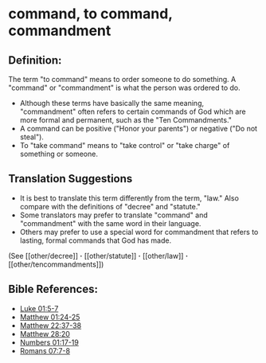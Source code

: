 # command, to command, commandment #

## Definition: ##

The term "to command" means to order someone to do something. A "command" or "commandment" is what the person was ordered to do.

* Although these terms have basically the same meaning, "commandment" often refers to certain commands of God which are more formal and permanent, such as the "Ten Commandments."
* A command can be positive ("Honor your parents") or negative ("Do not steal").
* To "take command" means to "take control" or "take charge" of something or someone.

## Translation Suggestions ##

* It is best to translate this term differently from the term, "law." Also compare with the definitions of "decree" and "statute."
* Some translators may prefer to translate "command" and "commandment" with the same word in their language.
* Others may prefer to use a special word for commandment that refers to lasting, formal commands that God has made.

(See [[other/decree]] **·** [[other/statute]] **·** [[other/law]] **·** [[other/tencommandments]])

## Bible References: ##

* [Luke 01:5-7](en/tn/luk/help/01/05)
* [Matthew 01:24-25](en/tn/mat/help/01/24)
* [Matthew 22:37-38](en/tn/mat/help/22/37)
* [Matthew 28:20](en/tn/mat/help/28/20)
* [Numbers 01:17-19](en/tn/num/help/01/17)
* [Romans 07:7-8](en/tn/rom/help/07/07)
